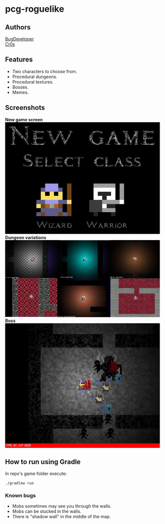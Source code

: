 # pcg-roguelike

## Authors
[BugDeveloper](https://github.com/BugDeveloper/)  
[Cr0s](https://github.com/epunwds)

## Features
* Two characters to choose from.
* Procedural dungeons.
* Procedural textures.
* Bosses.
* Memes.

## Screenshots
**New game screen**  
<img src="screenshots/classes.png" width="700">  
**Dungeon variations**  
<img src="screenshots/variations.png" width="700">  
**Boss**  
<img src="screenshots/boss.png" width="700">

## How to run using Gradle
In repo's game folder execute:
```
./gradlew run
```

### Known bugs
* Mobs sometimes may see you through the walls.
* Mobs can be stucked in the walls.
* There is "shadow wall" in the middle of the map.